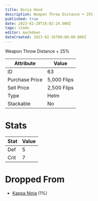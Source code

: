 ```yaml
---
title: Ninja Hood
description: Weapon Throw Distance + 25%
published: true
date: 2023-02-28T16:02:24.000Z
tags: items
editor: markdown
dateCreated: 2023-02-16T00:00:00.000Z
---
```


Weapon Throw Distance + 25%

|Attribute|Value|
|-|-|
|ID|63|
|Purchase Price|5,000 Flips|
|Sell Price|2,500 Flips|
|Type|Helm|
|Stackable|No|

# Stats
|Stat|Value|
|-|-|
|Def|5|
|Crit|7|

# Dropped From
 * [Kappa Ninja](/monsters/kappa-ninja) (1%)
